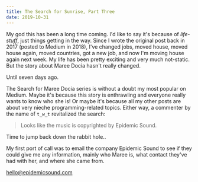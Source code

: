 ```yaml
---
title: The Search for Sunrise, Part Three
date: 2019-10-31
---
```


My god this has been a long time coming. I'd like to say it's because of _life-stuff_, just things getting in the way. Since I wrote the original post back in 2017 (posted to Medium in 2018), I've changed jobs, moved house, moved house again, moved countries, got a new job, and now I'm moving house again next week. My life has been pretty exciting and very much not-static. But the story about Maree Docia hasn't really changed.

Until seven days ago.

The Search for Maree Docia series is without a doubt my most popular on Medium. Maybe it's because this story is enthrawling and everyone really wants to know who she is! Or maybe it's because all my other posts are about very nieche programming-related topics. Either way, a commenter by the name of `t_w_t` revitalized the search:

> Looks like the music is copyrighted by Epidemic Sound.

Time to jump back down the rabbit hole..

My first port of call was to email the company Epidemic Sound to see if they could give me any information, mainly who Maree is, what contact they've had with her, and where she came from.

hello@epidemicsound.com
